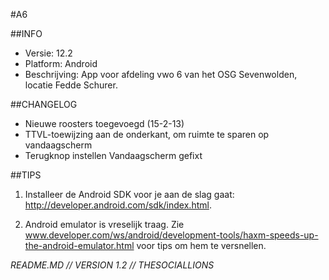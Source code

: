 #A6

##INFO

* Versie: 12.2
* Platform: Android
* Beschrijving: App voor afdeling vwo 6 van het OSG Sevenwolden, locatie Fedde Schurer.

##CHANGELOG
* Nieuwe roosters toegevoegd (15-2-13)
* TTVL-toewijzing aan de onderkant, om ruimte te sparen op vandaagscherm
* Terugknop instellen Vandaagscherm gefixt


##TIPS

1. Installeer de Android SDK voor je aan de slag gaat: http://developer.android.com/sdk/index.html.

2. Android emulator is vreselijk traag. Zie www.developer.com/ws/android/development-tools/haxm-speeds-up-the-android-emulator.html
voor tips om hem te versnellen. 

*README.MD // VERSION 1.2 // THESOCIALLIONS*
